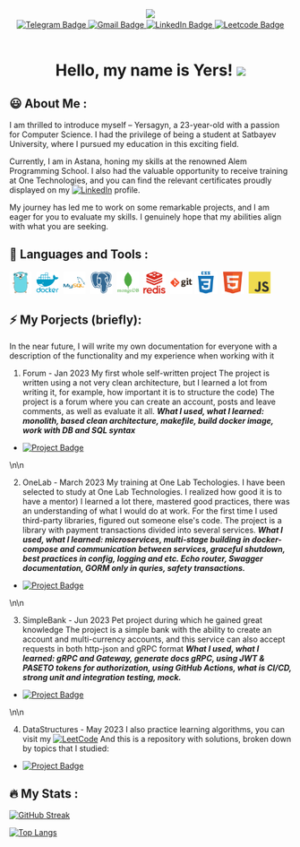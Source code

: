 <div id="header" align="center">
  <img src="https://media.tenor.com/500rWqut3sMAAAAi/party-gopher.gif" width="100"/>
</div>
<div id="badges" align="center">
  <a href="https://t.me/pelmenstruation">
    <img src="https://img.shields.io/badge/Telegram-blue?style=for-the-badge&logo=telegram" alt="Telegram Badge"/>
  </a>
  <a href="mailto:definston@gmail.com">
    <img src="https://img.shields.io/badge/gmail-black?style=for-the-badge&logo=gmail" alt="Gmail Badge"/>
  </a>
  <a href="https://www.linkedin.com/in/ynuraddi/">
    <img src="https://img.shields.io/badge/Linked%20In-blue?style=for-the-badge&logo=linkedin" alt="LinkedIn Badge"/>
  </a>
    <a href="https://leetcode.com/definston/">
    <img src="https://img.shields.io/badge/LeetCode-gray?style=for-the-badge&logo=leetcode" alt="Leetcode Badge"/>
  </a>
</div>
<div align="center">
<img src="https://komarev.com/ghpvc/?username=ynuraddi&style=flat-square&color=blue" alt=""/>
</div>
<h1 align="center">
  Hello, my name is Yers!
  <img src="https://media.giphy.com/media/hvRJCLFzcasrR4ia7z/giphy.gif" width="30px"/>
</h1>

## :smiley: About Me :
I am thrilled to introduce myself – Yersagyn, a 23-year-old with a passion for Computer Science. I had the privilege of being a student at Satbayev University, where I pursued my education in this exciting field.

Currently, I am in Astana, honing my skills at the renowned Alem Programming School. I also had the valuable opportunity to receive training at One Technologies, and you can find the relevant certificates proudly displayed on my [![LinkedIn](https://img.shields.io/badge/Linked%20In-blue?style=flat-square&logo=linkedin)](https://www.linkedin.com/in/ynuraddi/) profile.

My journey has led me to work on some remarkable projects, and I am eager for you to evaluate my skills. I genuinely hope that my abilities align with what you are seeking.

## :rocket: Languages and Tools :
<div>
  <img src="https://github.com/devicons/devicon/blob/master/icons/go/go-original.svg"   title="GO" alt="GO" width="40" height="40"/>&nbsp;
  <img src="https://github.com/devicons/devicon/blob/master/icons/docker/docker-plain-wordmark.svg"   title="Docker" alt="Docker" width="40" height="40"/>&nbsp;
  <img src="https://github.com/devicons/devicon/blob/master/icons/mysql/mysql-original-wordmark.svg" title="MySQL"  alt="MySQL" width="40" height="40"/>&nbsp;
  <img src="https://github.com/devicons/devicon/blob/master/icons/postgresql/postgresql-plain.svg"   title="Postgresql" alt="Postgresql" width="40" height="40"/>&nbsp;
  <img src="https://github.com/devicons/devicon/blob/master/icons/mongodb/mongodb-plain-wordmark.svg"   title="mongoDB" alt="mongoDB" width="40" height="40"/>&nbsp;
  <img src="https://github.com/devicons/devicon/blob/master/icons/redis/redis-plain-wordmark.svg"   title="Redis" alt="Redis" width="40" height="40"/>&nbsp;
  <img src="https://github.com/devicons/devicon/blob/master/icons/git/git-original-wordmark.svg" title="Git" **alt="Git" width="40" height="40"/>
  <img src="https://github.com/devicons/devicon/blob/master/icons/css3/css3-plain-wordmark.svg"  title="CSS3" alt="CSS" width="40" height="40"/>&nbsp;
  <img src="https://github.com/devicons/devicon/blob/master/icons/html5/html5-original.svg" title="HTML5" alt="HTML" width="40" height="40"/>&nbsp;
  <img src="https://github.com/devicons/devicon/blob/master/icons/javascript/javascript-original.svg" title="JavaScript" alt="JavaScript" width="40" height="40"/>&nbsp;
</div>

## :zap: My Porjects (briefly):
In the near future, I will write my own documentation for everyone with a description of the functionality and my experience when working with it

1. Forum - Jan 2023
My first whole self-written project
The project is written using a not very clean architecture, but I learned a lot from writing it, for example, how important it is to structure the code)
The project is a forum where you can create an account, posts and leave comments, as well as evaluate it all.
***What I used, what I learned: monolith, based clean architecture, makefile, build docker image, work with DB and SQL syntax***
* </a>
  <a href="https://github.com/ynuraddi/forum">
  <img src="https://img.shields.io/badge/to%20project-gray?style=for-the-badge&logo=GO" alt="Project Badge"/>
</a>
\n\n


2. OneLab - March 2023
My training at One Lab Techologies.
I have been selected to study at One Lab Technologies. I realized how good it is to have a mentor) I learned a lot there, mastered good practices, there was an understanding of what I would do at work. For the first time I used third-party libraries, figured out someone else's code.
The project is a library with payment transactions divided into several services.
***What I used, what I learned: microservices, multi-stage building in docker-compose and communication between services, graceful shutdown, best practices in config, logging and etc. Echo router, Swagger documentation, GORM only in quries, safety transactions.***
* </a>
  <a href="https://github.com/ynuraddi/onelab">
  <img src="https://img.shields.io/badge/to%20project-gray?style=for-the-badge&logo=GO" alt="Project Badge"/>
</a>
\n\n


3. SimpleBank - Jun 2023
Pet project during which he gained great knowledge
The project is a simple bank with the ability to create an account and multi-currency accounts, and this service can also accept requests in both http-json and gRPC format
***What I used, what I learned: gRPC and Gateway, generate docs gRPC, using JWT & PASETO tokens for authorization, using GitHub Actions, what is CI/CD, strong unit and integration testing, mock.***
* </a>
  <a href="https://github.com/ynuraddi/simple-bank">
  <img src="https://img.shields.io/badge/to%20project-gray?style=for-the-badge&logo=GO" alt="Project Badge"/>
</a>
\n\n


4. DataStructures - May 2023
I also practice learning algorithms, you can visit my [![LeetCode](https://img.shields.io/badge/LeetCode-gray?style=flat-square&logo=leetcode)](https://leetcode.com/definston/)
And this is a repository with solutions, broken down by topics that I studied:
* </a>
  <a href="https://github.com/ynuraddi/data-strutures">
  <img src="https://img.shields.io/badge/to%20project-gray?style=for-the-badge&logo=GO" alt="Project Badge"/>
</a>

## :fire: My Stats :
[![GitHub Streak](http://github-readme-streak-stats.herokuapp.com?user=ynuraddi&theme=dark&background=000000)](https://git.io/streak-stats)

[![Top Langs](https://github-readme-stats.vercel.app/api/top-langs/?username=ynuraddi&layout=compact&theme=vision-friendly-dark)](https://github.com/anuraghazra/github-readme-stats)